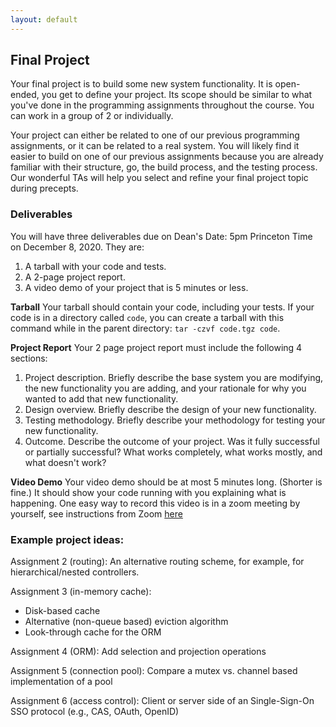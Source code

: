 ```yaml
---
layout: default
---
```


## Final Project

Your final project is to build some new system functionality. It is
open-ended, you get to define your project. Its scope should be
similar to what you've done in the programming assignments throughout
the course. You can work in a group of 2 or individually.

Your project can either be related to one of our previous programming
assignments, or it can be related to a real system. You will likely
find it easier to build on one of our previous assignments because you
are already familiar with their structure, go, the build process, and
the testing process. Our wonderful TAs will help you select and refine
your final project topic during precepts.

### Deliverables

You will have three deliverables due on Dean's Date: 5pm Princeton Time on December 8, 2020. They are:
1. A tarball with your code and tests.
2. A 2-page project report.
3. A video demo of your project that is 5 minutes or less.

**Tarball**
Your tarball should contain your code, including your tests. If your code is in a directory called `code`, you can create a tarball with this command while in the parent directory: `tar -czvf code.tgz code`.

**Project Report**
Your 2 page project report must include the following 4 sections:
1. Project description. Briefly describe the base system you are modifying, the new functionality you are adding, and your rationale for why you wanted to add that new functionality.
2. Design overview. Briefly describe the design of your new functionality.
3. Testing methodology. Briefly describe your methodology for testing your new functionality.
4. Outcome. Describe the outcome of your project. Was it fully successful or partially successful? What works completely, what works mostly, and what doesn't work?

**Video Demo**
Your video demo should be at most 5 minutes long. (Shorter is fine.) It should show your code running with you explaining what is happening. One easy way to record this video is in a zoom meeting by yourself, see instructions from Zoom [here](https://support.zoom.us/hc/en-us/articles/201362473-Local-recording)

### Example project ideas:

Assignment 2 (routing): An alternative routing scheme, for example, for hierarchical/nested controllers.

Assignment 3 (in-memory cache):
* Disk-based cache
* Alternative (non-queue based) eviction algorithm
* Look-through cache for the ORM

Assignment 4 (ORM): Add selection and projection operations

Assignment 5 (connection pool): Compare a mutex vs. channel based implementation of a pool

Assignment 6 (access control): Client or server side of an  Single-Sign-On SSO protocol (e.g., CAS, OAuth, OpenID)